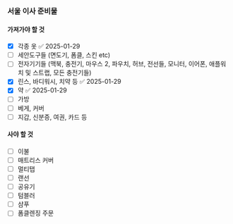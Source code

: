 ### 서울 이사 준비물
#### 가져가야 할 것
- [x] 각종 옷 ✅ 2025-01-29
- [ ] 세안도구들 (면도기, 폼클, 스킨 etc)
- [ ] 전자기기들 (맥북, 충전기, 마우스 2, 파우치, 허브, 전선들, 모니터, 이어폰, 애플워치 및 스트랩, 모든 충전기들)
- [x] 린스, 바디워시, 치약 등 ✅ 2025-01-29
- [x] 약 ✅ 2025-01-29
- [ ] 가방
- [ ] 베게, 커버
- [ ] 지갑, 신분증, 여권, 카드 등

#### 사야 할 것
- [ ] 이불
- [ ] 매트리스 커버
- [ ] 멀티탭 
- [ ] 랜선
- [ ] 공유기
- [ ] 텀블러
- [ ] 샴푸
- [ ] 폼클렌징 주문
